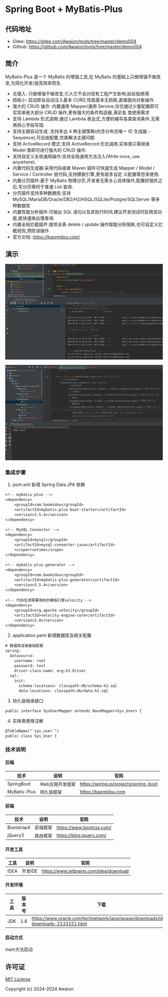 # Spring Boot + MyBatis-Plus

## 代码地址

- Gitee: https://gitee.com/Awaion/tools/tree/master/demo004
- Github: https://github.com/Awaion/tools/tree/master/demo004

## 简介

MyBatis-Plus 是一个 MyBatis 的增强工具,在 MyBatis 的基础上只做增强不做改变,为简化开发/提高效率而生.
- 无侵入: 只做增强不做改变,引入它不会对现有工程产生影响,如丝般顺滑.
- 损耗小: 启动即会自动注入基本 CURD,性能基本无损耗,直接面向对象操作.
- 强大的 CRUD 操作: 内置通用 Mapper/通用 Service,仅仅通过少量配置即可实现单表大部分 CRUD 操作,更有强大的条件构造器,满足各
类使用需求
- 支持 Lambda 形式调用:通过 Lambda 表达式,方便的编写各类查询条件,无需再担心字段写错.
- 支持主键自动生成: 支持多达 4 种主键策略(内含分布式唯一 ID 生成器 - Sequence),可自由配置,完美解决主键问题.
- 支持 ActiveRecord 模式:支持 ActiveRecord 形式调用,实体类只需继承 Model 类即可进行强大的 CRUD 操作.
- 支持自定义全局通用操作:支持全局通用方法注入(Write once, use anywhere).
- 内置代码生成器:采用代码或者 Maven 插件可快速生成 Mapper / Model / Service / Controller 层代码,支持模板引擎,更有超多自定
义配置等您来使用.
- 内置分页插件:基于 MyBatis 物理分页,开发者无需关心具体操作,配置好插件之后,写分页等同于普通 List 查询.
- 分页插件支持多种数据库:支持 MySQL/MariaDB/Oracle/DB2/H2/HSQL/SQLite/Postgre/SQLServer 等多种数据库
- 内置性能分析插件:可输出 SQL 语句以及其执行时间,建议开发测试时启用该功能,能快速揪出慢查询.
- 内置全局拦截插件:提供全表 delete / update 操作智能分析阻断,也可自定义拦截规则,预防误操作.
- 官方文档: https://baomidou.com/

## 演示

![首页](src/main/resources/document/20240410110437.png)

![首页](src/main/resources/document/20240410110713.png)

### 集成步骤

1. pom.xml 新增 Spring Data JPA 依赖

```
<!-- mybatis-plus -->
<dependency>
    <groupId>com.baomidou</groupId>
    <artifactId>mybatis-plus-boot-starter</artifactId>
    <version>3.5.4</version>
</dependency>

<!-- MySQL Connector -->
<dependency>
    <groupId>mysql</groupId>
    <artifactId>mysql-connector-java</artifactId>
    <scope>runtime</scope>
</dependency>

<!-- mybatis-plus-generator -->
<dependency>
    <groupId>com.baomidou</groupId>
    <artifactId>mybatis-plus-generator</artifactId>
    <version>3.5.4</version>
</dependency>

<!-- 代码生成需要用到的模版引擎velocity -->
<dependency>
    <groupId>org.apache.velocity</groupId>
    <artifactId>velocity-engine-core</artifactId>
    <version>2.0</version>
</dependency>
```

2. application.yaml 新增数据库及相关配置

```
# 数据库连接基础配置
spring:
  datasource:
    username: root
    password: test
    driver-class-name: org.h2.Driver
  sql:
    init:
      schema-locations: classpath:db/schema-h2.sql
      data-locations: classpath:db/data-h2.sql
```

3. 持久层继承接口

```code
public interface SysUserMapper extends BaseMapper<Sys_User> {
```

4. 实体类使用注解

``` code
@TableName("`sys_user`")
public class Sys_User {
```

### 技术说明

#### 后端

| 技术                 | 说明                | 官网                                           |
| -------------------- | ------------------- | ---------------------------------------------- |
| SpringBoot           | Web应用开发框架     | https://spring.io/projects/spring-boot         |
| MyBatis-Plus         | 持久层框架          | https://baomidou.com                           |

#### 前端

| 技术         | 说明                   | 官网                                   |
| ----------  | ---------------------  | -------------------------------------- |
| Bootstrap4  | 前端框架               | https://www.bootcss.com/               |
| jQuery3     | 路由框架               | https://blog.jquery.com/               |

#### 开发工具

| 工具          | 说明                | 官网                                            |
| ------------- | ------------------- | ----------------------------------------------- |
| IDEA          | 开发IDE             | https://www.jetbrains.com/idea/download         |

#### 开发环境

| 工具          | 版本号  | 下载                                                                                 |
| ------------- | ------ | ------------------------------------------------------------                         |
| JDK           | 1.8    | https://www.oracle.com/technetwork/java/javase/downloads/jdk8-downloads-2133151.html |

#### 启动方式

main方法启动

## 许可证

[MIT License](https://opensource.org/license/mit)

Copyright (c) 2024-2024 Awaion

